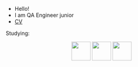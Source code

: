 - Hello!
- I am QA Engineer junior
- [CV](https://docs.google.com/document/d/1rprq29j53I7uRvIOqwc3hwao_0tsYNmRPL8st0Vtaug/edit?usp=drive_link)

Studying:
<div id="header" align="center">
  <img src="https://cdn.jsdelivr.net/gh/devicons/devicon/icons/html5/html5-original.svg" width="50"/>
  <img src="https://cdn.jsdelivr.net/gh/devicons/devicon/icons/javascript/javascript-plain.svg" width="50"/>
  <img src="https://cdn.jsdelivr.net/gh/devicons/devicon/icons/sqlite/sqlite-original.svg" width="50"/>
</div>
